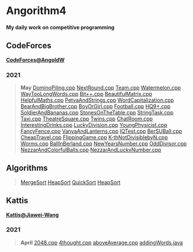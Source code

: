 # Angorithm4

#### My daily work on competitive programming

## CodeForces
**[CodeForces@AngoldW](https://codeforces.com/profile/AngoldW)**
### 2021
> **May**
> [DominoPiling.cpp](https://github.com/AngoldWange/Angorithm4/blob/main/CodeForces/DominoPiling.cpp)
> [NextRound.cpp](https://github.com/AngoldWange/Angorithm4/blob/main/CodeForces/NextRound.cpp)
> [Team.cpp](https://github.com/AngoldWange/Angorithm4/blob/main/CodeForces/Team.cpp)
> [Watermelon.cpp](https://github.com/AngoldWange/Angorithm4/blob/main/CodeForces/Watermelon.cpp)
> [WayTooLongWords.cpp](https://github.com/AngoldWange/Angorithm4/blob/main/CodeForces/WayTooLongWords.cpp)
> [Bit++.cpp](https://github.com/AngoldWange/Angorithm4/blob/main/CodeForces/Bit%2B%2B.cpp)
> [BeautifulMatrix.cpp](https://github.com/AngoldWange/Angorithm4/blob/main/CodeForces/BeautifulMatrix.cpp)
> [HelpfulMaths.cpp](https://github.com/AngoldWange/Angorithm4/blob/main/CodeForces/HelpfulMaths.cpp)
> [PetyaAndStrings.cpp](https://github.com/AngoldWange/Angorithm4/blob/main/CodeForces/PetyaAndStrings.cpp)
> [WordCapitalization.cpp](https://github.com/AngoldWange/Angorithm4/blob/main/CodeForces/WordCapitalization.cpp)
> [BearAndBigBrother.cpp](https://github.com/AngoldWange/Angorithm4/blob/main/CodeForces/BearAndBigBrother.cpp)
> [BoyOrGirl.cpp](https://github.com/AngoldWange/Angorithm4/blob/main/CodeForces/BoyOrGirl.cpp)
> [Football.cpp](https://github.com/AngoldWange/Angorithm4/blob/main/CodeForces/Football.cpp)
> [HQ9+.cpp](https://github.com/AngoldWange/Angorithm4/blob/main/CodeForces/HQ9%2B.cpp)
> [SoldierAndBananas.cpp](https://github.com/AngoldWange/Angorithm4/blob/main/CodeForces/SoldierAndBananas.cpp)
> [StonesOnTheTable.cpp](https://github.com/AngoldWange/Angorithm4/blob/main/CodeForces/StonesOnTheTable.cpp)
> [StringTask.cpp](https://github.com/AngoldWange/Angorithm4/blob/main/CodeForces/StringTask.cpp)
> [Taxi.cpp](https://github.com/AngoldWange/Angorithm4/blob/main/CodeForces/Taxi.cpp)
> [TheatreSquare.cpp](https://github.com/AngoldWange/Angorithm4/blob/main/CodeForces/TheatreSquare.cpp)
> [Twins.cpp](https://github.com/AngoldWange/Angorithm4/blob/main/CodeForces/Twins.cpp)
> [ChatRoom.cpp](https://github.com/AngoldWange/Angorithm4/blob/main/CodeForces/ChatRoom.cpp)
> [InterestingDrinks.cpp](https://github.com/AngoldWange/Angorithm4/blob/main/CodeForces/InterestingDrinks.cpp)
> [LuckyDivision.cpp](https://github.com/AngoldWange/Angorithm4/blob/main/CodeForces/LuckyDivision.cpp)
> [YoungPhysicist.cpp](https://github.com/AngoldWange/Angorithm4/blob/main/CodeForces/YoungPhysicist.cpp)
> [FancyFence.cpp](https://github.com/AngoldWange/Angorithm4/blob/main/CodeForces/FancyFence.cpp)
> [VanyaAndLanterns.cpp](https://github.com/AngoldWange/Angorithm4/blob/main/CodeForces/VanyaAndLanterns.cpp)
> [IQTest.cpp](https://github.com/AngoldWange/Angorithm4/blob/main/CodeForces/IQTest.cpp)
> [BerSUBall.cpp](https://github.com/AngoldWange/Angorithm4/blob/main/CodeForces/BerSUBall.cpp)
> [CheapTravel.cpp](https://github.com/AngoldWange/Angorithm4/blob/main/CodeForces/CheapTravel.cpp)
> [FlippingGame.cpp](https://github.com/AngoldWange/Angorithm4/blob/main/CodeForces/FlippingGame.cpp)
> [K-thNotDivisiblebyN.cpp](https://github.com/AngoldWange/Angorithm4/blob/main/CodeForces/K-thNotDivisiblebyN.cpp)
> [Worms.cpp](https://github.com/AngoldWange/Angorithm4/blob/main/CodeForces/Worms.cpp)
> [BallInBerland.cpp](https://github.com/AngoldWange/Angorithm4/blob/main/CodeForces/Rounds/697/BallInBerland.cpp)
> [NewYearsNumber.cpp](https://github.com/AngoldWange/Angorithm4/blob/main/CodeForces/Rounds/697/NewYearsNumber.cpp)
> [OddDivisor.cpp](https://github.com/AngoldWange/Angorithm4/blob/main/CodeForces/Rounds/697/OddDivisor.cpp)
> [NezzarAndColorfulBalls.cpp](https://github.com/AngoldWange/Angorithm4/blob/main/CodeForces/Rounds/698/NezzarAndColorfulBalls.cpp)
> [NezzarAndLuckyNumber.cpp](https://github.com/AngoldWange/Angorithm4/blob/main/CodeForces/Rounds/698/NezzarAndLuckyNumber.cpp)

## Algorithms
> [MergeSort](https://github.com/AngoldWange/Angorithm4/tree/main/Algorithms/Sorting/MergeSort)
> [HeapSort](https://github.com/AngoldWange/Angorithm4/tree/main/Algorithms/Sorting/HeapSort)
> [QuickSort](https://github.com/AngoldWange/Angorithm4/tree/main/Algorithms/Sorting/QuickSort)
> [HeapSort](https://github.com/AngoldWange/Angorithm4/tree/main/Algorithms/Sorting/HeapSort)

## Kattis
**[Kattis@Jiawei-Wang](https://open.kattis.com/users/jiawei-wang)**
### 2021
> **April**
> [2048.cpp](https://github.com/AngoldWange/Angorithm4/blob/main/Kattis/2048.cpp)
> [4thought.cpp](https://github.com/AngoldWange/Angorithm4/blob/main/Kattis/4thought.cpp)
> [aboveAverage.cpp](https://github.com/AngoldWange/Angorithm4/blob/main/Kattis/aboveAverage.cpp)
> [addingWords.java](https://github.com/AngoldWange/Angorithm4/blob/main/Kattis/addingWords.java)
